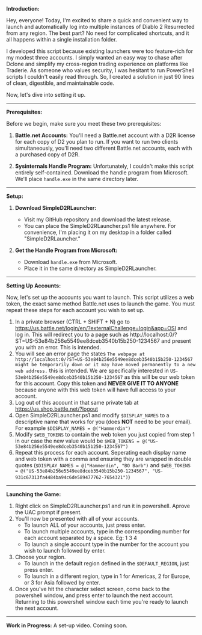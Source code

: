 **Introduction:**

Hey, everyone! Today, I'm excited to share a quick and convenient way to launch and automatically log into multiple instances of Diablo 2 Resurrected from any region. The best part? No need for complicated shortcuts, and it all happens within a single installation folder.

I developed this script because existing launchers were too feature-rich for my modest three accounts. I simply wanted an easy way to chase after Dclone and simplify my cross-region trading experience on platforms like Traderie. As someone who values security, I was hesitant to run PowerShell scripts I couldn't easily read through. So, I created a solution in just 90 lines of clean, digestible, and maintainable code.

Now, let's dive into setting it up.

---

**Prerequisites:**

Before we begin, make sure you meet these two prerequisites:

1. **Battle.net Accounts:** You'll need a Battle.net account with a D2R license for each copy of D2 you plan to run. If you want to run two clients simultaneously, you'll need two different Battle.net accounts, each with a purchased copy of D2R.

2. **Sysinternals Handle Program:** Unfortunately, I couldn't make this script entirely self-contained. Download the handle program from Microsoft. We'll place `handle.exe` in the same directory later.

---

**Setup:**

1. **Download SimpleD2RLauncher:**
   - Visit my GitHub repository and download the latest release.
   - You can place the SimpleD2RLauncher.ps1 file anywhere. For convenience, I'm placing it on my desktop in a folder called "SimpleD2RLauncher."

2. **Get the Handle Program from Microsoft:**
   - Download `handle.exe` from Microsoft.
   - Place it in the same directory as SimpleD2RLauncher.

---

**Setting Up Accounts:**

Now, let's set up the accounts you want to launch. This script utilizes a web token, the exact same method Battle.net uses to launch the game. You must repeat these steps for each account you wish to set up.
1. In a private browser (CTRL + SHIFT + N) go to https://us.battle.net/login/en/?externalChallenge=login&app=OSI and log in. This will redirect you to a page such as http://localhost:0/?ST=US-53e84b256e5549ee8dceb3540b15b250-1234567 and present you with an error. This is intended.
2. You will see an error page the states `The webpage at http://localhost:0/?ST=US-53e84b256e5549ee8dceb3540b15b250-1234567 might be temporarily down or it may have moved permanently to a new web address.` this is intended. We are specifically interested in `US-53e84b256e5549ee8dceb3540b15b250-1234567` as this will be our web token for this account. Copy this token and **NEVER GIVE IT TO ANYONE** because anyone with this web token will have full access to your account.
3. Log out of this account in that same private tab at https://us.shop.battle.net/?logout
4. Open SimpleD2RLauncher.ps1 and modify `$DISPLAY_NAMES` to a descriptive name that works for you (does **NOT** need to be your email). For example `$DISPLAY_NAMES = @("Hammerdin")`
5. Modify `$WEB_TOKENS` to contain the web token you just copied from step 1 in our case the new value would be `$WEB_TOKENS = @("US-53e84b256e5549ee8dceb3540b15b250-1234567")`
6. Repeat this process for each account. Seperating each display name and web token with a comma and ensuring they are wrapped in double quotes (`$DISPLAY_NAMES = @("Hammerdin", "BO Barb")` and `$WEB_TOKENS = @("US-53e84b256e5549ee8dceb3540b15b250-1234567", "US-931c67313fa4484ba94c6de589477762-7654321")`)

---

**Launching the Game:**
1. Right click on SimpleD2RLauncher.ps1 and run it in powershell. Aprove the UAC prompt if present.
2. You'll now be presented with all of your accounts.
   - To launch ALL of your accounts, just press enter.
   - To launch multiple accounts, type in the corresponding number for each account separated by a space. Eg: 1 3 4
   - To launch a single account type in the number for the account you wish to launch followed by enter.
3. Choose your region.
   - To launch in the default region defined in the `$DEFAULT_REGION`, just press enter.
   - To launch in a different region, type in 1 for Americas, 2 for Europe, or 3 for Asia followed by enter.
4. Once you've hit the character select screen, come back to the powershell window, and press enter to launch the next account. Returning to this powershell window each time you're ready to launch the next account.

---

**Work in Progress:**
A set-up video. Coming soon.